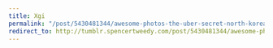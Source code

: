 ```yaml
---
title: Xgi
permalink: "/post/5430481344/awesome-photos-the-uber-secret-north-korea"
redirect_to: http://tumblr.spencertweedy.com/post/5430481344/awesome-photos-the-uber-secret-north-korea
---
```


